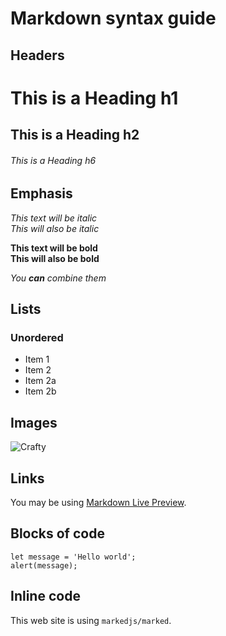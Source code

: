 # Markdown syntax guide

## Headers

# This is a Heading h1

## This is a Heading h2

###### This is a Heading h6

## Emphasis

_This text will be italic_  
_This will also be italic_

**This text will be bold**  
**This will also be bold**

_You **can** combine them_

## Lists

### Unordered

- Item 1
- Item 2
- Item 2a
- Item 2b

## Images

![Crafty](https://atlas.kodevly.com/_next/image?url=https%3A%2F%2Fd22f1kls6ex9ii.cloudfront.net%2Fposts%2Fd96fcefb623e061%2Ffile1.png&w=1920&q=75)

## Links

You may be using [Markdown Live Preview](https://markdownlivepreview.com/).

## Blocks of code

```
let message = 'Hello world';
alert(message);
```

## Inline code

This web site is using `markedjs/marked`.

